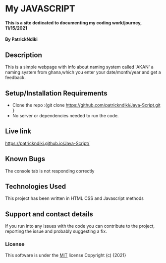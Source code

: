# My JAVASCRIPT
#### This is a site dedicated to documenting my coding work/journey, 11/15/2021
#### By **PatrickNdiki**
## Description
This is a simple webpage with info about naming system called 'AKAN' a naming system from ghana,which you enter your date/month/year and get a feedback.
## Setup/Installation Requirements
* Clone the repo :{git clone https://github.com/patrickndiki/Java-Script.git }
* No server or dependencies needed to run the code.
## Live link
https://patrickndiki.github.io/Java-Script/
## Known Bugs
The console tab is not responding correctly
## Technologies Used
This project has been written in HTML CSS and Javascript methods
## Support and contact details
If you run into any issues with the code you can contribute to the project, reporting the issue and probably suggesting a fix.
### License
This software is under the [MIT](LICENSE) license
Copyright (c) {2021} 